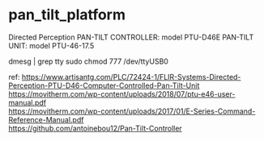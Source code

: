 # pan_tilt_platform

Directed Perception
PAN-TILT CONTROLLER: model PTU-D46E
PAN-TILT UNIT: model PTU-46-17.5

dmesg | grep tty
sudo chmod 777 /dev/ttyUSB0

ref:
https://www.artisantg.com/PLC/72424-1/FLIR-Systems-Directed-Perception-PTU-D46-Computer-Controlled-Pan-Tilt-Unit  
https://movitherm.com/wp-content/uploads/2018/07/ptu-e46-user-manual.pdf  
https://movitherm.com/wp-content/uploads/2017/01/E-Series-Command-Reference-Manual.pdf  
https://github.com/antoinebou12/Pan-Tilt-Controller  
